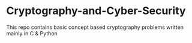 # Cryptography-and-Cyber-Security
This repo contains basic concept based cryptography problems written mainly in C & Python
